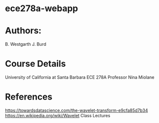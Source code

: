 # ece278a-webapp
# Authors:
B. Westgarth
J. Burd

# Course Details
University of California at Santa Barbara
ECE 278A
Professor Nina Miolane

# References
https://towardsdatascience.com/the-wavelet-transform-e9cfa85d7b34
https://en.wikipedia.org/wiki/Wavelet
Class Lectures

